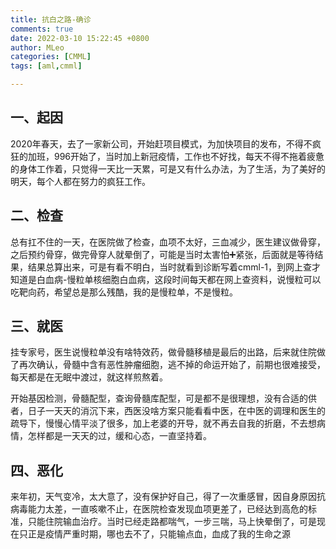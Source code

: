 ```yaml
---
title: 抗白之路-确诊
comments: true
date: 2022-03-10 15:22:45 +0800
author: MLeo
categories: [CMML]
tags: [aml,cmml]

---
```

## 一、起因
2020年春天，去了一家新公司，开始赶项目模式，为加快项目的发布，不得不疯狂的加班，996开始了，当时加上新冠疫情，工作也不好找，每天不得不拖着疲惫的身体工作着，只觉得一天比一天累，可是又有什么办法，为了生活，为了美好的明天，每个人都在努力的疯狂工作。

## 二、检查
总有扛不住的一天，在医院做了检查，血项不太好，三血减少，医生建议做骨穿，之后预约骨穿，做完骨穿人就晕倒了，可能是当时太害怕➕紧张，后面就是等待结果，结果总算出来，可是有看不明白，当时就看到诊断写着cmml-1，到网上查才知道是白血病-慢粒单核细胞白血病，这段时间每天都在网上查资料，说慢粒可以吃靶向药，希望总是那么残酷，我的是慢粒单，不是慢粒。

## 三、就医
挂专家号，医生说慢粒单没有啥特效药，做骨髓移植是最后的出路，后来就住院做了再次确认，骨髓中含有恶性肿瘤细胞，逃不掉的命运开始了，前期也很难接受，每天都是在无眠中渡过，就这样煎熬着。

开始基因检测，骨髓配型，查询骨髓库配型，可是都不是很理想，没有合适的供者，日子一天天的消沉下来，西医没啥方案只能看看中医，在中医的调理和医生的疏导下，慢慢心情平淡了很多，加上老婆的开导，就不再去自我的折磨，不去想病情，怎样都是一天天的过，缓和心态，一直坚持着。

## 四、恶化
来年初，天气变冷，太大意了，没有保护好自己，得了一次重感冒，因自身原因抗病毒能力太差，一直咳嗽不止，在医院检查发现血项更差了，已经达到高危的标准，只能住院输血治疗。当时已经走路都喘气，一步三喘，马上快晕倒了，可是现在只正是疫情严重时期，哪也去不了，只能输点血，血成了我的生命之源